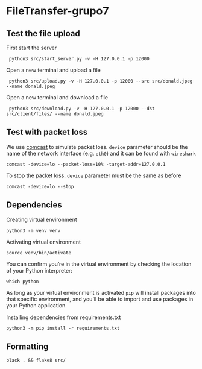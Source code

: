 # FileTransfer-grupo7

## Test the file upload

First start the server

     python3 src/start_server.py -v -H 127.0.0.1 -p 12000

Open a new terminal and upload a file

     python3 src/upload.py -v -H 127.0.0.1 -p 12000 --src src/donald.jpeg --name donald.jpeg

Open a new terminal and download a file

     python3 src/download.py -v -H 127.0.0.1 -p 12000 --dst src/client/files/ --name donald.jpeg


## Test with packet loss

We use [comcast](https://github.com/tylertreat/comcast) to simulate packet loss. `device` parameter should be the name of the network interface (e.g. `eth0`) and it can be found with `wireshark`

    comcast -device=lo --packet-loss=10% -target-addr=127.0.0.1

To stop the packet loss. `device` parameter must be the same as before

    comcast -device=lo --stop

## Dependencies

Creating virtual environment

    python3 -m venv venv

Activating virtual environment

    source venv/bin/activate

You can confirm you’re in the virtual environment by checking the location of your Python interpreter:

    which python

As long as your virtual environment is activated `pip` will install packages into that specific environment, and you’ll be able
to import and use packages in your Python application.

Installing dependencies from requirements.txt
    
    python3 -m pip install -r requirements.txt

## Formatting

    black . && flake8 src/

